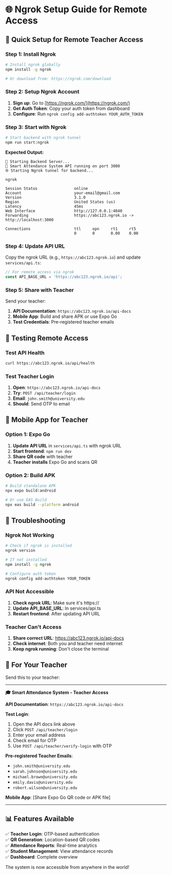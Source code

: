 # 🌐 Ngrok Setup Guide for Remote Access

## 🚀 Quick Setup for Remote Teacher Access

### **Step 1: Install Ngrok**
```bash
# Install ngrok globally
npm install -g ngrok

# Or download from: https://ngrok.com/download
```

### **Step 2: Setup Ngrok Account**
1. **Sign up**: Go to [https://ngrok.com/](https://ngrok.com/)
2. **Get Auth Token**: Copy your auth token from dashboard
3. **Configure**: Run `ngrok config add-authtoken YOUR_AUTH_TOKEN`

### **Step 3: Start with Ngrok**
```bash
# Start backend with ngrok tunnel
npm run start:ngrok
```

**Expected Output:**
```
📡 Starting Backend Server...
🚀 Smart Attendance System API running on port 3000
🌐 Starting Ngrok tunnel for backend...

ngrok                                                          
                                                               
Session Status                online                           
Account                       your-email@gmail.com             
Version                       3.1.0                            
Region                        United States (us)               
Latency                       45ms                             
Web Interface                 http://127.0.0.1:4040            
Forwarding                    https://abc123.ngrok.io -> http://localhost:3000

Connections                   ttl     opn     rt1     rt5     
                              0       0       0.00    0.00    
```

### **Step 4: Update API URL**
Copy the ngrok URL (e.g., `https://abc123.ngrok.io`) and update `services/api.ts`:

```typescript
// For remote access via ngrok
const API_BASE_URL = 'https://abc123.ngrok.io/api';
```

### **Step 5: Share with Teacher**
Send your teacher:
1. **API Documentation**: `https://abc123.ngrok.io/api-docs`
2. **Mobile App**: Build and share APK or use Expo Go
3. **Test Credentials**: Pre-registered teacher emails

## 🧪 **Testing Remote Access**

### **Test API Health**
```bash
curl https://abc123.ngrok.io/api/health
```

### **Test Teacher Login**
1. **Open**: `https://abc123.ngrok.io/api-docs`
2. **Try**: `POST /api/teacher/login`
3. **Email**: `john.smith@university.edu`
4. **Should**: Send OTP to email

## 📱 **Mobile App for Teacher**

### **Option 1: Expo Go**
1. **Update API URL** in `services/api.ts` with ngrok URL
2. **Start frontend**: `npm run dev`
3. **Share QR code** with teacher
4. **Teacher installs** Expo Go and scans QR

### **Option 2: Build APK**
```bash
# Build standalone APK
npx expo build:android

# Or use EAS Build
npx eas build --platform android
```

## 🔧 **Troubleshooting**

### **Ngrok Not Working**
```bash
# Check if ngrok is installed
ngrok version

# If not installed
npm install -g ngrok

# Configure auth token
ngrok config add-authtoken YOUR_TOKEN
```

### **API Not Accessible**
1. **Check ngrok URL**: Make sure it's https://
2. **Update API_BASE_URL**: In services/api.ts
3. **Restart frontend**: After updating API URL

### **Teacher Can't Access**
1. **Share correct URL**: https://abc123.ngrok.io/api-docs
2. **Check internet**: Both you and teacher need internet
3. **Keep ngrok running**: Don't close the terminal

## 🎯 **For Your Teacher**

Send this to your teacher:

---

**🎓 Smart Attendance System - Teacher Access**

**API Documentation**: `https://abc123.ngrok.io/api-docs`

**Test Login**:
1. Open the API docs link above
2. Click `POST /api/teacher/login`
3. Enter your email address
4. Check email for OTP
5. Use `POST /api/teacher/verify-login` with OTP

**Pre-registered Teacher Emails**:
- `john.smith@university.edu`
- `sarah.johnson@university.edu`
- `michael.brown@university.edu`
- `emily.davis@university.edu`
- `robert.wilson@university.edu`

**Mobile App**: [Share Expo Go QR code or APK file]

---

## 📊 **Features Available**

✅ **Teacher Login**: OTP-based authentication  
✅ **QR Generation**: Location-based QR codes  
✅ **Attendance Reports**: Real-time analytics  
✅ **Student Management**: View attendance records  
✅ **Dashboard**: Complete overview  

The system is now accessible from anywhere in the world!